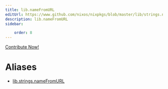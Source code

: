 ```yaml
---
title: lib.nameFromURL
editUrl: https://www.github.com/nixos/nixpkgs/blob/master/lib/strings.nix#L1045C17
description: lib.nameFromURL
sidebar:

    order: 8
---
```


<a href="https://www.github.com/nixos/nixpkgs/blob/master/lib/strings.nix#L1045C17">Contribute Now!</a>


# Aliases

- [lib.strings.nameFromURL](reference/lib/strings/lib-strings-nameFromURL)


